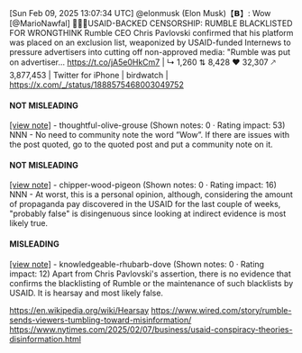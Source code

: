 [Sun Feb 09, 2025 13:07:34 UTC] @elonmusk (Elon Musk)【𝗕】: Wow [@MarioNawfal] 🚨🇺🇸USAID-BACKED CENSORSHIP: RUMBLE BLACKLISTED FOR WRONGTHINK Rumble CEO Chris Pavlovski confirmed that his platform was placed on an exclusion list, weaponized by USAID-funded Internews to pressure advertisers into cutting off non-approved media: "Rumble was put on advertiser… https://t.co/jA5e0HkCm7 | ↳ 1,260 ⇅ 8,428 ♥ 32,307 🡕 3,877,453 | Twitter for iPhone | birdwatch | https://x.com/_/status/1888575468003049752

#### NOT MISLEADING

[[view note]](https://x.com/i/birdwatch/n/1888634881128669211) - thoughtful-olive-grouse (Shown notes: 0 · Rating impact: 53)
NNN - No need to community note the word ”Wow”. If there are issues with the post quoted, go to the quoted post and put a community note on it.

#### NOT MISLEADING

[[view note]](https://x.com/i/birdwatch/n/1888580214747202039) - chipper-wood-pigeon (Shown notes: 0 · Rating impact: 16)
NNN - At worst, this is a personal opinion, although, considering the amount of propaganda pay discovered in the USAID for the last couple of weeks, "probably false" is disingenuous since looking at indirect evidence is most likely true.  

#### MISLEADING

[[view note]](https://x.com/i/birdwatch/n/1888576112692756968) - knowledgeable-rhubarb-dove (Shown notes: 0 · Rating impact: 12)
Apart from Chris Pavlovski's assertion, there is no evidence that confirms the blacklisting of Rumble or the maintenance of such blacklists by USAID. It is hearsay and most likely false.

https://en.wikipedia.org/wiki/Hearsay
https://www.wired.com/story/rumble-sends-viewers-tumbling-toward-misinformation/ 
https://www.nytimes.com/2025/02/07/business/usaid-conspiracy-theories-disinformation.html 
